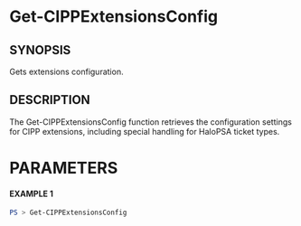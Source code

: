 # Get-CIPPExtensionsConfig
## SYNOPSIS
Gets extensions configuration.
## DESCRIPTION
The Get-CIPPExtensionsConfig function retrieves the configuration settings for CIPP extensions, including special handling for HaloPSA ticket types.
# PARAMETERS

#### EXAMPLE 1
```powershell
PS > Get-CIPPExtensionsConfig
```

